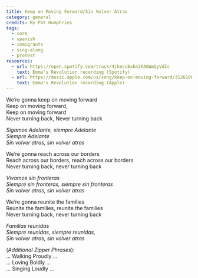 ```yaml
---
title: Keep on Moving Forward/Sin Volver Atras
category: general
credits: By Pat Humphries
tags:
  - core
  - spanish
  - immigrants
  - sing-along
  - protest
resources:
  - url: https://open.spotify.com/track/4jkecc6xb43FAGWmGyVdIc
    text: Emma's Revolution recording (Spotify)
  - url: https://music.apple.com/us/song/keep-on-moving-forward/312610044
    text: Emma's Revolution recording (Apple)
---
```

We’re gonna keep on moving forward\
Keep on moving forward,\
Keep on moving forward\
Never turning back, Never turning back  

*Sigamos Adelante, siempre Adelante\
Siempre Adelante\
Sin volver atras, sin volver atras* 

We’re gonna reach across our borders\
Reach across our borders, reach across our borders\
Never turning back, never turning back  

*Vivamos sin fronteras\
Siempre sin fronteras, siempre sin fronteras\
Sin volver atras, sin volver atras*  

We’re gonna reunite the families\
Reunite the families, reunite the families\
Never turning back, never turning back  

*Familias reunidas\
Siempre reunidas, siempre reunidas,\
Sin volver atras, sin volver atras*

(*Additional Zipper Phrases*):\
... Walking Proudly ...\
... Loving Boldly ...\
... Singing Loudly ...
